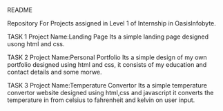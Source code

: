 README 


Repository For Projects assigned in Level 1 of Internship in OasisInfobyte.


TASK 1
Project Name:Landing Page
Its a simple landing page designed usong html and css.


TASK 2
Project Name:Personal Portfolio
Its a simple design of my own portfolio designed using html and css,
it consists of my education and contact details and some morwe.



TASK 3
Project Name:Temperature Convertor
Its a simple temperature convertor website designed using html,css and javascript
it converts the temperature in from celsius to fahrenheit and kelvin on user input.

